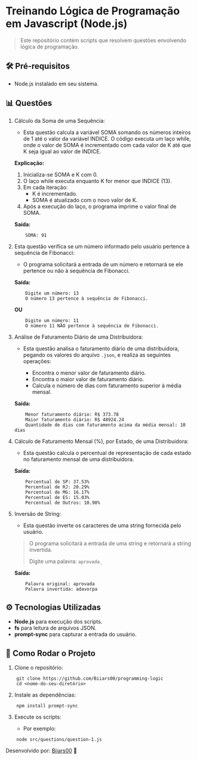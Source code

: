 # Treinando Lógica de Programação em Javascript (Node.js)

> Este repositório contém scripts que resolvem questões envolvendo lógica de programação.

## 🛠️ Pré-requisitos
- Node.js instalado em seu sistema.

## 📊 Questões

1. Cálculo da Soma de uma Sequência:

    - Esta questão calcula a variável SOMA somando os números inteiros de 1 até o valor da variável INDICE. O código executa um laço while, onde o valor de SOMA é incrementado com cada valor de K até que K seja igual ao valor de INDICE.

    **Explicação:**
    1. Inicializa-se SOMA e K com 0.
    2. O laço while executa enquanto K for menor que INDICE (13).
    3. Em cada iteração:
        - K é incrementado.
        - SOMA é atualizado com o novo valor de K.
    4. Após a execução do laço, o programa imprime o valor final de SOMA.

    **Saída:**
    ```
        SOMA: 91
    ```

2. Esta questão verifica se um número informado pelo usuário pertence à sequência de Fibonacci:

    - O programa solicitará a entrada de um número e retornará se ele pertence ou não à sequência de Fibonacci.

    **Saída:**
    ```
        Digite um número: 13
        O número 13 pertence à sequência de Fibonacci.
    ```
    **OU**
    ```
        Digite um número: 11
        O número 11 NÃO pertence à sequência de Fibonacci.
    ```


3. Análise de Faturamento Diário de uma Distribuidora:
    - Esta questão analisa o faturamento diário de uma distribuidora, pegando os valores do arquivo `.json`, e realiza as seguintes operações:

        - Encontra o menor valor de faturamento diário.
        - Encontra o maior valor de faturamento diário.
        - Calcula o número de dias com faturamento superior à média mensal.

    **Saída:**
    ```    
        Menor faturamento diário: R$ 373.78
        Maior faturamento diário: R$ 48924.24
        Quantidade de dias com faturamento acima da média mensal: 10 dias
    ```

4. Cálculo de Faturamento Mensal (%), por Estado, de uma Distribuidora:

    - Esta questão calcula o percentual de representação de cada estado no faturamento mensal de uma distribuidora.

    **Saída:**
    ```
        Percentual de SP: 37.53%
        Percentual de RJ: 20.29%
        Percentual de MG: 16.17%
        Percentual de ES: 15.03%
        Percentual de Outros: 10.98%
    ```

5. Inversão de String:

    - Esta questão inverte os caracteres de uma string fornecida pelo usuário.

    > O programa solicitará a entrada de uma string e retornará a string invertida.
    > 
    > Digite uma palavra: `aprovada_`

    **Saída:**
    ```
        Palavra original: aprovada
        Palavra invertida: adavorpa
    ```

## ⚙️ Tecnologias Utilizadas

- **Node.js** para execução dos scripts.
- **fs** para leitura de arquivos JSON.
- **prompt-sync** para capturar a entrada do usuário.

## 🚀 Como Rodar o Projeto

1. Clone o repositório:

```
    git clone https://github.com/Biiars00/programming-logic
    cd <nome-do-seu-diretório>
```

2. Instale as dependências:

```
    npm install prompt-sync
```

3. Execute os scripts:

    - Por exemplo: 
```
    node src/questions/question-1.js
```


Desenvolvido por: [Biiars00](https://github.com/Biiars00) 🦋